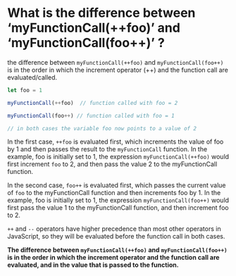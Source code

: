 # What is the difference between ‘myFunctionCall(++foo)’   and  ‘myFunctionCall(foo++)’ ?

the difference between `myFunctionCall(++foo)` and `myFunctionCall(foo++)` is in the order in which the increment operator (++) and the function call are evaluated/called.

```javascript
let foo = 1

myFunctionCall(++foo)  // function called with foo = 2

myFunctionCall(foo++) // function called with foo = 1

// in both cases the variable foo now points to a value of 2
```

In the first case, `++foo` is evaluated first, which increments the value of foo by 1 and then passes the result to the `myFunctionCall` function. In the example, foo is initially set to 1, the expression `myFunctionCall(++foo)` would first increment `foo` to 2, and then pass the value 2 to the myFunctionCall function.

In the second case, `foo++` is evaluated first, which passes the current value of `foo` to the myFunctionCall function and then increments foo by 1. In the example, foo is initially set to 1, the expression `myFunctionCall(foo++)` would first pass the value 1 to the myFunctionCall function, and then increment foo to 2.

 `++` and `--` operators have higher precedence than most other operators in JavaScript, so they will be evaluated before the function call in both cases.

**The difference between `myFunctionCall(++foo)` and `myFunctionCall(foo++)` is in the order in which the increment operator and the function call are evaluated, and in the value that is passed to the function.**